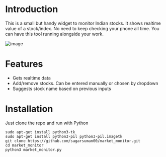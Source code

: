 # Introduction
This is a small but handy widget to monitor Indian stocks.
It shows realtime value of a stock/index.
No need to keep checking your phone all time. You can have this tool running alongside your work.

![image](https://github.com/sagarsuman00/market_monitor/assets/26338533/7d4dd8e3-70b6-4a0f-9248-59ddb7554ab1)

# Features
- Gets realtime data
- Add/remove stocks. Can be entered manually or chosen by dropdown
- Suggests stock name based on previous inputs

# Installation
Just clone the repo and run with Python

```
sudo apt-get install python3-tk
sudo apt-get install python3-pil python3-pil.imagetk
git clone https://github.com/sagarsuman00/market_monitor.git
cd market_monitor
python3 market_monitor.py
```

